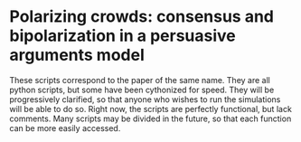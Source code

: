 # Polarizing crowds: consensus and bipolarization in a persuasive arguments model
These scripts correspond to the paper of the same name. They are all python scripts, but some have been cythonized for speed. They will be progressively clarified, so that anyone who wishes to run the simulations will be able to do so. Right now, the scripts are perfectly functional, but lack comments. Many scripts may be divided in the future, so that each function can be more easily accessed. 
